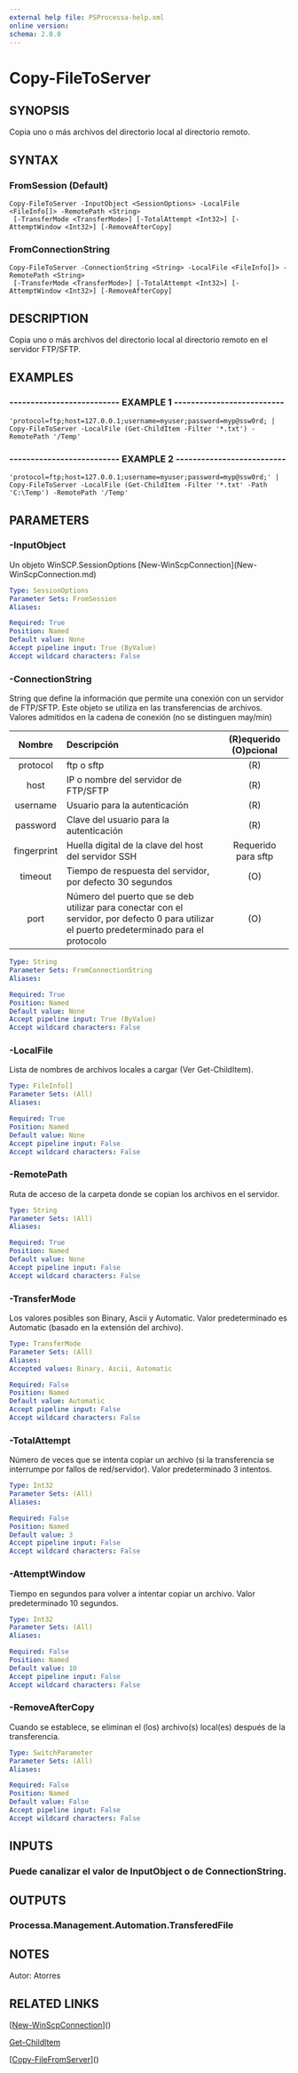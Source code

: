 ```yaml
---
external help file: PSProcessa-help.xml
online version: 
schema: 2.0.0
---
```


# Copy-FileToServer

## SYNOPSIS
Copia uno o más archivos del directorio local al directorio remoto.

## SYNTAX

### FromSession (Default)
```
Copy-FileToServer -InputObject <SessionOptions> -LocalFile <FileInfo[]> -RemotePath <String>
 [-TransferMode <TransferMode>] [-TotalAttempt <Int32>] [-AttemptWindow <Int32>] [-RemoveAfterCopy]
```

### FromConnectionString
```
Copy-FileToServer -ConnectionString <String> -LocalFile <FileInfo[]> -RemotePath <String>
 [-TransferMode <TransferMode>] [-TotalAttempt <Int32>] [-AttemptWindow <Int32>] [-RemoveAfterCopy]
```

## DESCRIPTION
Copia uno o más archivos del directorio local al directorio remoto en el servidor FTP/SFTP.

## EXAMPLES

### -------------------------- EXAMPLE 1 --------------------------
```
'protocol=ftp;host=127.0.0.1;username=myuser;password=myp@ssw0rd; | Copy-FileToServer -LocalFile (Get-ChildItem -Filter '*.txt') -RemotePath '/Temp'
```

### -------------------------- EXAMPLE 2 --------------------------
```
'protocol=ftp;host=127.0.0.1;username=myuser;password=myp@ssw0rd;' | Copy-FileToServer -LocalFile (Get-ChildItem -Filter '*.txt' -Path 'C:\Temp') -RemotePath '/Temp'
```

## PARAMETERS

### -InputObject
Un objeto WinSCP.SessionOptions \[New-WinScpConnection\](New-WinScpConnection.md)

```yaml
Type: SessionOptions
Parameter Sets: FromSession
Aliases: 

Required: True
Position: Named
Default value: None
Accept pipeline input: True (ByValue)
Accept wildcard characters: False
```

### -ConnectionString
String que define la información que permite una conexión con un servidor de FTP/SFTP.
Este objeto se utiliza en las transferencias de archivos.
Valores admitidos en la cadena de conexión (no se distinguen may/min)

| Nombre | Descripción | (R)equerido (O)pcional |
| :--------: |:-------------| :---:|
| protocol | ftp o sftp | (R) |
| host | IP o nombre del servidor de FTP/SFTP | (R) |
| username | Usuario para la autenticación | (R) |
| password | Clave del usuario para la autenticación | (R) |
| fingerprint | Huella digital de la clave del host del servidor SSH | Requerido para sftp |
| timeout | Tiempo de respuesta del servidor, por defecto 30 segundos | (O) |
| port | Número del puerto que se deb utilizar para conectar con el servidor, por defecto 0 para utilizar el puerto predeterminado para el protocolo | (O) |

```yaml
Type: String
Parameter Sets: FromConnectionString
Aliases: 

Required: True
Position: Named
Default value: None
Accept pipeline input: True (ByValue)
Accept wildcard characters: False
```

### -LocalFile
Lista de nombres de archivos locales a cargar (Ver Get-ChildItem).

```yaml
Type: FileInfo[]
Parameter Sets: (All)
Aliases: 

Required: True
Position: Named
Default value: None
Accept pipeline input: False
Accept wildcard characters: False
```

### -RemotePath
Ruta de acceso de la carpeta donde se copian los archivos en el servidor.

```yaml
Type: String
Parameter Sets: (All)
Aliases: 

Required: True
Position: Named
Default value: None
Accept pipeline input: False
Accept wildcard characters: False
```

### -TransferMode
Los valores posibles son Binary, Ascii y Automatic.
Valor predeterminado es Automatic (basado en la extensión del archivo).

```yaml
Type: TransferMode
Parameter Sets: (All)
Aliases: 
Accepted values: Binary, Ascii, Automatic

Required: False
Position: Named
Default value: Automatic
Accept pipeline input: False
Accept wildcard characters: False
```

### -TotalAttempt
Número de veces que se intenta copiar un archivo (si la transferencia se interrumpe por fallos de red/servidor).
Valor predeterminado 3 intentos.

```yaml
Type: Int32
Parameter Sets: (All)
Aliases: 

Required: False
Position: Named
Default value: 3
Accept pipeline input: False
Accept wildcard characters: False
```

### -AttemptWindow
Tiempo en segundos para volver a intentar copiar un archivo.
Valor predeterminado 10 segundos.

```yaml
Type: Int32
Parameter Sets: (All)
Aliases: 

Required: False
Position: Named
Default value: 10
Accept pipeline input: False
Accept wildcard characters: False
```

### -RemoveAfterCopy
Cuando se establece, se eliminan el (los) archivo(s) local(es) después de la transferencia.

```yaml
Type: SwitchParameter
Parameter Sets: (All)
Aliases: 

Required: False
Position: Named
Default value: False
Accept pipeline input: False
Accept wildcard characters: False
```

## INPUTS

### Puede canalizar el valor de InputObject o de ConnectionString.

## OUTPUTS

### Processa.Management.Automation.TransferedFile

## NOTES
Autor: Atorres

## RELATED LINKS

[[New-WinScpConnection](New-WinScpConnection.md)]()

[Get-ChildItem]()

[[Copy-FileFromServer](Copy-FileFromServer.md)]()

